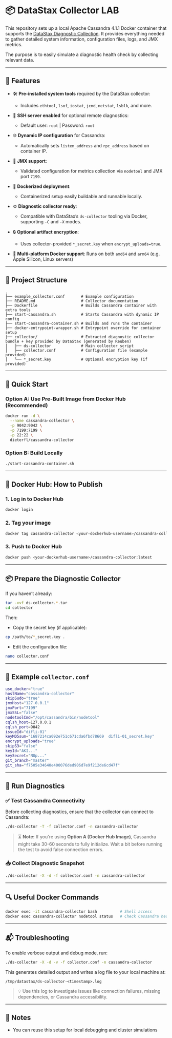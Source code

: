 # 📦 DataStax Collector LAB

This repository sets up a local Apache Cassandra 4.1.1 Docker container that supports the [DataStax Diagnostic Collection](https://github.com/datastax/diagnostic-collection). It provides everything needed to gather detailed system information, configuration files, logs, and JMX metrics.

The purpose is to easily simulate a diagnostic health check by collecting relevant data.

---

## 🔧 Features

* 🛠️ **Pre-installed system tools** required by the DataStax collector:

  * Includes `ethtool`, `lsof`, `iostat`, `jcmd`, `netstat`, `lsblk`, and more.
* 🔐 **SSH server enabled** for optional remote diagnostics:

  * Default user: `root` | Password: `root`
* 🌐 **Dynamic IP configuration** for Cassandra:

  * Automatically sets `listen_address` and `rpc_address` based on container IP.
* 📡 **JMX support**:

  * Validated configuration for metrics collection via `nodetool` and JMX port `7199`.
* 🐳 **Dockerized deployment**:

  * Containerized setup easily buildable and runnable locally.
* ⚙️ **Diagnostic collector ready**:

  * Compatible with DataStax’s `ds-collector` tooling via Docker, supporting `-C` and `-X` modes.
* 🔒 **Optional artifact encryption**:

  * Uses collector-provided `*_secret.key` when `encrypt_uploads=true`.

* 🧬 **Multi-platform Docker support**: Runs on both `amd64` and `arm64` (e.g. Apple Silicon, Linux servers)


---

## 📁 Project Structure

```text
.
├── example_collector.conf       # Example configuration
├── README.md                    # Collector documentation
├── Dockerfile                   # Builds Cassandra container with extra tools
├── start-cassandra.sh           # Starts Cassandra with dynamic IP config
├── start-cassandra-container.sh # Builds and runs the container
├── docker-entrypoint-wrapper.sh # Entrypoint override for container setup
├── collector/                   # Extracted diagnostic collector bundle + key provided by DataStax (generated by Reuben)
│   ├── ds-collector             # Main collector script
│   ├── collector.conf           # Configuration file (example provided)
│   └── *_secret.key             # Optional encryption key (if provided)
````

---

## 🚀 Quick Start

### Option A: Use Pre-Built Image from Docker Hub (Recommended)

```bash
docker run -d \
  --name cassandra-collector \
  -p 9042:9042 \
  -p 7199:7199 \
  -p 22:22 \
  dieterfl/cassandra-collector
```

### Option B: Build Locally

```bash
./start-cassandra-container.sh
```

---

## 🐳 Docker Hub: How to Publish

### 1. Log in to Docker Hub

```bash
docker login
```

### 2. Tag your image

```bash
docker tag cassandra-collector <your-dockerhub-username>/cassandra-collector:latest
```

### 3. Push to Docker Hub

```bash
docker push <your-dockerhub-username>/cassandra-collector:latest
```

---

## 📦 Prepare the Diagnostic Collector

If you haven’t already:

```bash
tar -xvf ds-collector.*.tar
cd collector
```

Then:

* Copy the secret key (if applicable):

```bash
cp /path/to/*_secret.key .
```

* Edit the configuration file:

```bash
nano collector.conf
```

---

## 📝 Example `collector.conf`

```bash
use_docker="true"
hostName="cassandra-collector"
skipSudo="true"
jmxHost="127.0.0.1"
jmxPort="7199"
jmxSSL="false"
nodetoolCmd="/opt/cassandra/bin/nodetool"
cqlsh_host=127.0.0.1
cqlsh_port=9042
issueId="difli-01"
keyMD5sum="1687214ca092e751c671cda6fbd78669  difli-01_secret.key"
encrypt_uploads="true"
skipS3="false"
keyId="AKI..."
keySecret="NUp..."
git_branch="master"
git_sha="f7505e34640e400076ded906d7e9f212de6cd47f"
```

---

## 🧪 Run Diagnostics

### ✅ Test Cassandra Connectivity

Before collecting diagnostics, ensure that the collector can connect to Cassandra:

```bash
./ds-collector -T -f collector.conf -n cassandra-collector
````

> ⏳ **Note:** If you're using **Option A (Docker Hub Image)**, Cassandra might take 30-60 seconds to fully initialize. Wait a bit before running the test to avoid false connection errors.

### 📥 Collect Diagnostic Snapshot

```bash
./ds-collector -X -d -f collector.conf -n cassandra-collector
```

---

## 🔍 Useful Docker Commands

```bash
docker exec -it cassandra-collector bash          # Shell access
docker exec cassandra-collector nodetool status   # Check Cassandra health
```

---

## 📬 Troubleshooting

To enable verbose output and debug mode, run:

```bash
./ds-collector -X -d -v -f collector.conf -n cassandra-collector
````

This generates detailed output and writes a log file to your local machine at:

```
/tmp/datastax/ds-collector-<timestamp>.log
```

> 💡 Use this log to investigate issues like connection failures, missing dependencies, or Cassandra accessibility.

---

## 🏁 Notes

* You can reuse this setup for local debugging and cluster simulations

